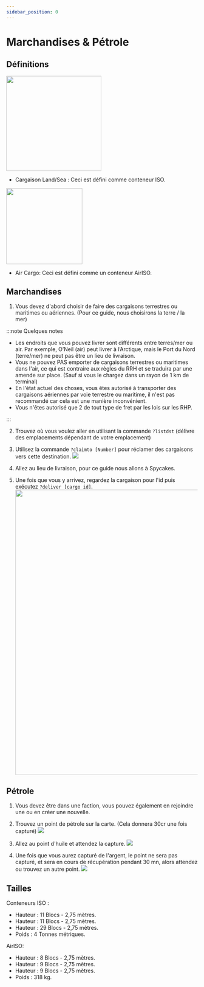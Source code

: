 ```yaml
---
sidebar_position: 0
---
```


# Marchandises & Pétrole

## Définitions

<!-- css for flex -->
  <div class="flex-vcenter">
    <div>
      <img src="/img/hrp/cargooil/HRPISOContainer.png" width="250px"/>
    </div>
<p>

- Cargaison Land/Sea : Ceci est défini comme conteneur ISO.

</p>
  </div>

<!-- css for flex -->
  <div class="flex-vcenter">
    <div>
      <img src="/img/hrp/cargooil/HRPAirISOContainerpng.png" width="200px"/>
    </div>
<p>

- Air Cargo: Ceci est défini comme un conteneur AirISO.

</p>
  </div>

## Marchandises

1. Vous devez d'abord choisir de faire des cargaisons terrestres ou maritimes ou aériennes. (Pour ce guide, nous choisirons la terre / la mer)

:::note Quelques notes

- Les endroits que vous pouvez livrer sont différents entre terres/mer ou air. Par exemple, O’Neil (air) peut livrer à l’Arctique, mais le Port du Nord (terre/mer) ne peut pas être un lieu de livraison.
- Vous ne pouvez PAS emporter de cargaisons terrestres ou maritimes dans l'air, ce qui est contraire aux règles du RRH et se traduira par une amende sur place. (Sauf si vous le chargez dans un rayon de 1 km de terminal)
- En l'état actuel des choses, vous êtes autorisé à transporter des cargaisons aériennes par voie terrestre ou maritime, il n'est pas recommandé car cela est une manière inconvénient.
- Vous n'êtes autorisé que 2 de tout type de fret par les lois sur les RHP.

:::

2. Trouvez où vous voulez aller en utilisant la commande `?listdst` (délivre des emplacements dépendant de votre emplacement)
3. Utilisez la commande `?claimto [Number]` pour réclamer des cargaisons vers cette destination. <img src="/img/hrp/cargooil/HRPClaimTo.png" />

4. Allez au lieu de livraison, pour ce guide nous allons à Spycakes.
5. Une fois que vous y arrivez, regardez la cargaison pour l'id puis exécutez `?deliver [cargo id]`. <img src="/img/hrp/cargooil/HRPDeliver.png" width="750px" />


## Pétrole

1. Vous devez être dans une faction, vous pouvez également en rejoindre une ou en créer une nouvelle.
2. Trouvez un point de pétrole sur la carte. (Cela donnera 30cr une fois capturé) <img src="/img/hrp/cargooil/HRPOilField.png" />

3. Allez au point d'huile et attendez la capture. <img src="/img/hrp/cargooil/HRPOilPointcapture1.png" />

4. Une fois que vous aurez capturé de l'argent, le point ne sera pas capturé, et sera en cours de récupération pendant 30 mn, alors attendez ou trouvez un autre point. <img src="/img/hrp/cargooil/HRPOilPointcapture2.png" />

## Tailles

Conteneurs ISO :
- Hauteur : 11 Blocs - 2,75 mètres.
- Hauteur : 11 Blocs - 2,75 mètres.
- Hauteur : 29 Blocs - 2,75 mètres.
- Poids : 4 Tonnes métriques.

AirISO:
- Hauteur : 8 Blocs - 2,75 mètres.
- Hauteur : 9 Blocs - 2,75 mètres.
- Hauteur : 9 Blocs - 2,75 mètres.
- Poids : 318 kg.